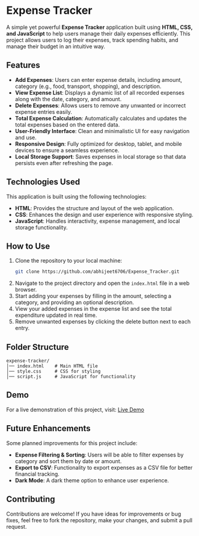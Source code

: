 # Expense Tracker

A simple yet powerful **Expense Tracker** application built using **HTML, CSS, and JavaScript** to help users manage their daily expenses efficiently. This project allows users to log their expenses, track spending habits, and manage their budget in an intuitive way.

## Features

- **Add Expenses**: Users can enter expense details, including amount, category (e.g., food, transport, shopping), and description.
- **View Expense List**: Displays a dynamic list of all recorded expenses along with the date, category, and amount.
- **Delete Expenses**: Allows users to remove any unwanted or incorrect expense entries easily.
- **Total Expense Calculation**: Automatically calculates and updates the total expenses based on the entered data.
- **User-Friendly Interface**: Clean and minimalistic UI for easy navigation and use.
- **Responsive Design**: Fully optimized for desktop, tablet, and mobile devices to ensure a seamless experience.
- **Local Storage Support**: Saves expenses in local storage so that data persists even after refreshing the page.

## Technologies Used

This application is built using the following technologies:

- **HTML**: Provides the structure and layout of the web application.
- **CSS**: Enhances the design and user experience with responsive styling.
- **JavaScript**: Handles interactivity, expense management, and local storage functionality.

## How to Use

1. Clone the repository to your local machine:
   ```sh
   git clone https://github.com/abhijeet6706/Expense_Tracker.git
   ```
2. Navigate to the project directory and open the `index.html` file in a web browser.
3. Start adding your expenses by filling in the amount, selecting a category, and providing an optional description.
4. View your added expenses in the expense list and see the total expenditure updated in real time.
5. Remove unwanted expenses by clicking the delete button next to each entry.

## Folder Structure

```
expense-tracker/
│── index.html    # Main HTML file
│── style.css     # CSS for styling
│── script.js     # JavaScript for functionality
```

## Demo
For a live demonstration of this project, visit:
[Live Demo](https://yourgithubusername.github.io/expense-tracker/)

## Future Enhancements

Some planned improvements for this project include:
- **Expense Filtering & Sorting**: Users will be able to filter expenses by category and sort them by date or amount.
- **Export to CSV**: Functionality to export expenses as a CSV file for better financial tracking.
- **Dark Mode**: A dark theme option to enhance user experience.

## Contributing

Contributions are welcome! If you have ideas for improvements or bug fixes, feel free to fork the repository, make your changes, and submit a pull request.


